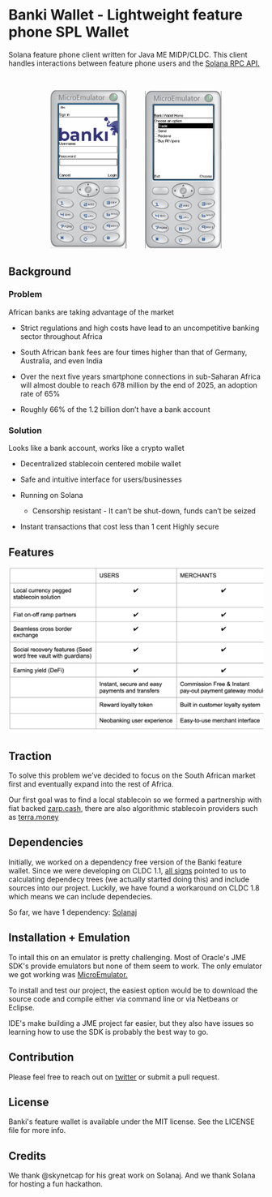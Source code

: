# Banki Wallet - Lightweight feature phone SPL Wallet

Solana feature phone client written for Java ME MIDP/CLDC. This client handles interactions between feature phone users and the [Solana RPC API.](https://docs.solana.com/developing/clients/jsonrpc-api)

<br>

<p align="center">
  <img alt="auth" src="res/auth.png" width="30%">
&nbsp; &nbsp; &nbsp; &nbsp;
  <img alt="menu" src="res/menu.png" width="30%">
</p>

## Background

### Problem

African banks are taking advantage of the market

- Strict regulations and high costs have lead to an uncompetitive banking sector throughout Africa

- South African bank fees are four times higher than that of Germany, Australia, and even India

- Over the next five years smartphone connections in sub-Saharan Africa will almost double to reach 678 million by the end of 2025, an adoption rate of 65%

- Roughly 66% of the 1.2 billion don’t have a bank account

### Solution

Looks like a bank account, works like a crypto wallet

- Decentralized stablecoin centered mobile wallet

- Safe and intuitive interface for users/businesses

- Running on Solana
    - Censorship resistant - It can’t be shut-down, funds can’t be seized

- Instant transactions that cost less than 1 cent
Highly secure


## Features

<img src="res/features.png" width="600">


## Traction

To solve this problem we’ve decided to focus on the South African market first and eventually expand into the rest of Africa.

Our first goal was to find a local stablecoin so we formed a partnership with fiat backed [zarp.cash](https://www.zarp.cash/), there are also algorithmic stablecoin providers such as [terra.money](https://www.terra.money/)


## Dependencies

Initially, we worked on a dependency free version of the Banki feature wallet. Since we were developing on CLDC 1.1, [all signs](https://stackoverflow.com/a/10152212) pointed to us to calculating dependecy trees (we actually started doing this) and include sources into our project. Luckily, we have found a workaround on CLDC 1.8 which means we can include dependecies. 

So far, we have 1 dependency: [Solanaj](https://github.com/skynetcapital/solanaj)


## Installation + Emulation

To intall this on an emulator is pretty challenging. Most of Oracle's JME SDK's provide emulators but none of them seem to work. The only emulator we got working was [MicroEmulator.](https://microemulator.soft112.com/)

To install and test our project, the easiest option would be to download the source code and compile either via command line or via Netbeans or Eclipse.

IDE's make building a JME project far easier, but they also have issues so learning how to use the SDK is probably the best way to go.


## Contribution

Please feel free to reach out on [twitter](https://twitter.com/bankiAfrica) or submit a pull request.

## License
Banki's feature wallet is available under the MIT license. See the LICENSE file for more info.

## Credits
We thank @skynetcap for his great work on Solanaj. And we thank Solana for hosting a fun hackathon.
